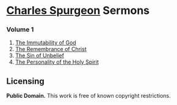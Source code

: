 # [Charles Spurgeon](https://en.wikipedia.org/wiki/Charles_Spurgeon) Sermons

### Volume 1

1. [The Immutability of God](https://github.com/AgapePress/spurgeon-sermons/blob/master/eng/volume-01/sermon-0001.md)
2. [The Remembrance of Christ](https://github.com/AgapePress/spurgeon-sermons/blob/master/eng/volume-01/sermon-0002.md)
3. [The Sin of Unbelief](https://github.com/AgapePress/spurgeon-sermons/blob/master/eng/volume-01/sermon-0003.md)
4. [The Personality of the Holy Spirit](https://github.com/AgapePress/spurgeon-sermons/blob/master/eng/volume-01/sermon-0004.md)

## Licensing

**Public Domain.** This work is free of known copyright restrictions.